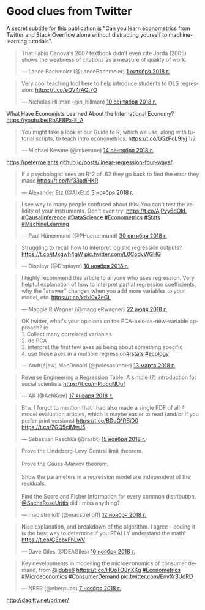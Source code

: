 # Good clues from Twitter

A secret subtitle for this publication is 
"Can you learn econometrics from Twitter and Stack Overflow alone 
without distracting yourself to machine-learning tutorials". 

<blockquote class="twitter-tweet" data-lang="ru"><p lang="en" dir="ltr">That Fabio Canova&#39;s 2007 textbook didn&#39;t even cite Jorda (2005) shows the weakness of citations as a measure of quality of work.</p>&mdash; Lance Bachmεiεr (@LanceBachmeier) <a href="https://twitter.com/LanceBachmeier/status/1046811086736031747?ref_src=twsrc%5Etfw">1 октября 2018 г.</a></blockquote>


<blockquote class="twitter-tweet" data-lang="ru"><p lang="en" dir="ltr">Very cool teaching tool here to help introduce students to OLS regression: <a href="https://t.co/eQV4rAQt7O">https://t.co/eQV4rAQt7O</a></p>&mdash; Nicholas Hillman (@n_hillman) <a href="https://twitter.com/n_hillman/status/1039216997727436803?ref_src=twsrc%5Etfw">10 сентября 2018 г.</a></blockquote>


What Have Economists Learned About the International Economy? https://youtu.be/RpAF8Px-E_A 

<blockquote class="twitter-tweet" data-lang="ru"><p lang="en" dir="ltr">You might take a look at our Guide to R, which we use, along with tutorial scripts, to teach intro econometrics.  <a href="https://t.co/G5zPoL9Iyj">https://t.co/G5zPoL9Iyj</a> 1/2</p>&mdash; Michael Kevane (@mkevane) <a href="https://twitter.com/mkevane/status/1040653571627184128?ref_src=twsrc%5Etfw">14 сентября 2018 г.</a></blockquote>

https://peterroelants.github.io/posts/linear-regression-four-ways/

<blockquote class="twitter-tweet" data-lang="ru"><p lang="en" dir="ltr">If a psychologist sees an R^2 of .62 they go back to find the error they made <a href="https://t.co/Nf33adiHKR">https://t.co/Nf33adiHKR</a></p>&mdash; Alexander Etz (@AlxEtz) <a href="https://twitter.com/AlxEtz/status/1058780067403198464?ref_src=twsrc%5Etfw">3 ноября 2018 г.</a></blockquote>

<blockquote class="twitter-tweet" data-cards="hidden" data-lang="ru"><p lang="en" dir="ltr">I see way to many people confused about this: You can&#39;t test the validity of your instruments. Don&#39;t even try! <a href="https://t.co/AjPvy6dOkL">https://t.co/AjPvy6dOkL</a> <a href="https://twitter.com/hashtag/CausalInference?src=hash&amp;ref_src=twsrc%5Etfw">#CausalInference</a> <a href="https://twitter.com/hashtag/DataScience?src=hash&amp;ref_src=twsrc%5Etfw">#DataScience</a> <a href="https://twitter.com/hashtag/Econometrics?src=hash&amp;ref_src=twsrc%5Etfw">#Econometrics</a> <a href="https://twitter.com/hashtag/Stats?src=hash&amp;ref_src=twsrc%5Etfw">#Stats</a> <a href="https://twitter.com/hashtag/MachineLearning?src=hash&amp;ref_src=twsrc%5Etfw">#MachineLearning</a></p>&mdash; Paul Hünermund (@PHuenermund) <a href="https://twitter.com/PHuenermund/status/1057203939354001409?ref_src=twsrc%5Etfw">30 октября 2018 г.</a></blockquote>

<blockquote class="twitter-tweet" data-lang="ru"><p lang="en" dir="ltr">Struggling to recall how to interpret logistic regression outputs?<a href="https://t.co/jfJxgwh4gW">https://t.co/jfJxgwh4gW</a> <a href="https://t.co/L0CodvWGHG">pic.twitter.com/L0CodvWGHG</a></p>&mdash; Displayr (@Displayrr) <a href="https://twitter.com/Displayrr/status/1061402630734446592?ref_src=twsrc%5Etfw">10 ноября 2018 г.</a></blockquote>

<blockquote class="twitter-tweet" data-lang="ru"><p lang="en" dir="ltr">I highly recommend this article to anyone who uses regression. Very helpful explanation of how to interpret partial regression coefficients, why the &quot;answer&quot; changes when you add more variables to your model, etc. <a href="https://t.co/xdxl0x3eGL">https://t.co/xdxl0x3eGL</a></p>&mdash; Maggie R Wagner (@maggieRwagner) <a href="https://twitter.com/maggieRwagner/status/1021085029680762881?ref_src=twsrc%5Etfw">22 июля 2018 г.</a></blockquote>

<blockquote class="twitter-tweet" data-lang="ru"><p lang="en" dir="ltr">OK twitter, what&#39;s your opinions on the PCA-axis-as-new-variable approach? ie<br>1. Collect many correlated variables<br>2. do PCA<br>3. interpret the first few axes as being about something specific<br>4. use those axes in a multiple regression<a href="https://twitter.com/hashtag/rstats?src=hash&amp;ref_src=twsrc%5Etfw">#rstats</a> <a href="https://twitter.com/hashtag/ecology?src=hash&amp;ref_src=twsrc%5Etfw">#ecology</a></p>&mdash; Andr(é|ew) MacDonald (@polesasunder) <a href="https://twitter.com/polesasunder/status/973533788759261191?ref_src=twsrc%5Etfw">13 марта 2018 г.</a></blockquote>

<blockquote class="twitter-tweet" data-lang="ru"><p lang="en" dir="ltr">Reverse Engineering a Regression Table: A simple (?) introduction for social scientists <a href="https://t.co/mPIdcuNUuf">https://t.co/mPIdcuNUuf</a></p>&mdash; AK (@AchKem) <a href="https://twitter.com/AchKem/status/953635027333664773?ref_src=twsrc%5Etfw">17 января 2018 г.</a></blockquote>


<blockquote class="twitter-tweet" data-lang="ru"><p lang="en" dir="ltr">Btw. I forgot to mention that I had also made a single PDF of all 4 model evaluation articles, which is maybe easier to read (and/or if you prefer print versions) <a href="https://t.co/BDuQ1RBjD0">https://t.co/BDuQ1RBjD0</a> <a href="https://t.co/7GQ5cIMwJ5">https://t.co/7GQ5cIMwJ5</a></p>&mdash; Sebastian Raschka (@rasbt) <a href="https://twitter.com/rasbt/status/1063110934426763265?ref_src=twsrc%5Etfw">15 ноября 2018 г.</a></blockquote>

<blockquote class="twitter-tweet" data-lang="ru"><p lang="en" dir="ltr">Prove the Lindeberg-Levy Central limit theorem.<br><br>Prove the Gauss-Markov theorem. <br><br>Show the parameters in a regression model are independent of the residuals.  <br><br>Find the Score and Fisher Information for every common distribution. <a href="https://twitter.com/SachaRoseUritis?ref_src=twsrc%5Etfw">@SachaRoseUritis</a>  did I miss anything?</p>&mdash; mac strelioff (@macstrelioff) <a href="https://twitter.com/macstrelioff/status/1061817672294326272?ref_src=twsrc%5Etfw">12 ноября 2018 г.</a></blockquote>

<blockquote class="twitter-tweet" data-lang="ru"><p lang="en" dir="ltr">Nice explanation, and breakdown of the algorithm. I agree - coding it is the best way to determine if you REALLY understand the math! <a href="https://t.co/GEcbxFhLwV">https://t.co/GEcbxFhLwV</a></p>&mdash; Dave Giles (@DEAGiles) <a href="https://twitter.com/DEAGiles/status/1061249503980871681?ref_src=twsrc%5Etfw">10 ноября 2018 г.</a></blockquote>

<blockquote class="twitter-tweet" data-lang="ru"><p lang="en" dir="ltr">Key developments in modelling the microeconomics of consumer demand, from <a href="https://twitter.com/jdube6?ref_src=twsrc%5Etfw">@jdube6</a> <a href="https://t.co/HOoTO8nXKq">https://t.co/HOoTO8nXKq</a> <a href="https://twitter.com/hashtag/Econometrics?src=hash&amp;ref_src=twsrc%5Etfw">#Econometrics</a> <a href="https://twitter.com/hashtag/Microeconomics?src=hash&amp;ref_src=twsrc%5Etfw">#Microeconomics</a> <a href="https://twitter.com/hashtag/ConsumerDemand?src=hash&amp;ref_src=twsrc%5Etfw">#ConsumerDemand</a> <a href="https://t.co/EnvXr3UdRD">pic.twitter.com/EnvXr3UdRD</a></p>&mdash; NBER (@nberpubs) <a href="https://twitter.com/nberpubs/status/1060222853331738633?ref_src=twsrc%5Etfw">7 ноября 2018 г.</a></blockquote>

http://dagitty.net/primer/

